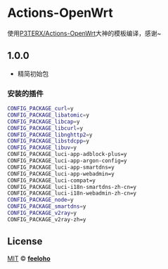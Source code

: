 # Actions-OpenWrt

使用[P3TERX/Actions-OpenWrt](https://github.com/P3TERX/Actions-OpenWrt)大神的模板编译，感谢~


## 1.0.0
-  精简初始包
### 安装的插件
```bash
CONFIG_PACKAGE_curl=y
CONFIG_PACKAGE_libatomic=y
CONFIG_PACKAGE_libcap=y
CONFIG_PACKAGE_libcurl=y
CONFIG_PACKAGE_libnghttp2=y
CONFIG_PACKAGE_libstdcpp=y
CONFIG_PACKAGE_libuv=y
CONFIG_PACKAGE_luci-app-adblock-plus=y
CONFIG_PACKAGE_luci-app-argon-config=y
CONFIG_PACKAGE_luci-app-smartdns=y
CONFIG_PACKAGE_luci-app-webadmin=y
CONFIG_PACKAGE_luci-compat=y
CONFIG_PACKAGE_luci-i18n-smartdns-zh-cn=y
CONFIG_PACKAGE_luci-i18n-webadmin-zh-cn=y
CONFIG_PACKAGE_node=y
CONFIG_PACKAGE_smartdns=y
CONFIG_PACKAGE_v2ray=y
CONFIG_PACKAGE_v2ray-zh=y
```
## License

[MIT](https://github.com/P3TERX/Actions-OpenWrt/blob/main/LICENSE) © [**feeloho**](https://github.com/feeloho)
